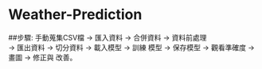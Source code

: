 # Weather-Prediction
##步驟:
手動蒐集CSV檔 → 匯入資料 → 合併資料 → 資料前處理 <br>→ 匯出資料 → 切分資料 → 載入模型 → 訓練
模型 → 保存模型 → 觀看準確度 → 畫圖 → 修正與
改善。
